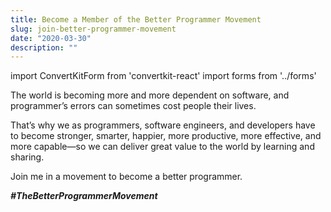 ```yaml
---
title: Become a Member of the Better Programmer Movement
slug: join-better-programmer-movement
date: "2020-03-30"
description: ""
---
```


import ConvertKitForm from 'convertkit-react'
import forms from '../forms'

The world is becoming more and more dependent on software, and programmer’s errors can sometimes cost people their lives.

That’s why we as programmers, software engineers, and developers have to become stronger, smarter, happier, more productive, more effective, and more capable—so we can deliver great value to the world by learning and sharing.

Join me in a movement to become a better programmer.

_**#TheBetterProgrammerMovement**_

<p><ConvertKitForm {...forms.INLINE_SUBSCRIBE} /></p>
